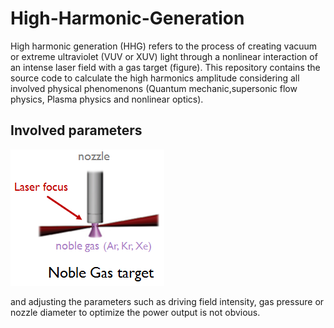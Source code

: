 # High-Harmonic-Generation

High harmonic generation (HHG) refers to the process of creating vacuum or extreme ultraviolet
(VUV or XUV) light through a nonlinear interaction of an intense laser field with a gas target (figure). This repository contains the source code to calculate the high harmonics amplitude considering all involved physical phenomenons (Quantum mechanic,supersonic flow physics, Plasma physics and nonlinear optics).

## Involved parameters

![example of style transfer](https://raw.githubusercontent.com/Aurelien-Pelissier/High-Harmonic-Generation/master/report/HHG.png) 


 and adjusting the parameters such as driving field intensity, gas pressure or nozzle diameter to optimize the power output is not obvious. 
